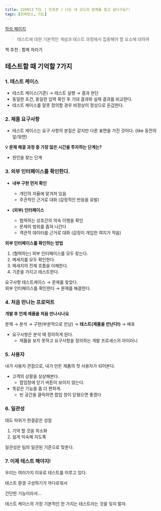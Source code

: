 ```yaml
---
title: 220913 TIL | 인프콘 / 나도 내 코드의 문제를 찾고 싶다구요?!
tags: [컨퍼런스, TIL]
---
```

[학습 페이지](https://www.inflearn.com/course/infcon2022/unit/126527)

> 테스트에 대한 기본적인 개념과 테스트 과정에서 집중해야 할 요소에 대하여

책 추천 : 함께 자라기

## 테스트할 때 기억할 7가지

### 1. 테스트 케이스

- 테스트 케이스(기준) → 테스트 실행 → 결과 판단
- 동일한 조건, 동일한 입력 확인 후 기대 결과와 실제 결과를 비교한다.
- 테스트 케이스를 잘못 정의할 경우 비정상이 정상으로 둔갑한다.

### 2. 제품 요구사항

- 테스트 케이스는 요구 사항의 본질은 같지만 다른 표면을 가진 것이다. (like 동전의 앞/뒷면)

**💡 문제 해결 과정 중 가장 많은 시간을 투자하는 단계는?**

- 원인을 찾는 단계

### 3. 외부 인터페이스를 확인한다.

- **내부 구현 먼저 확인**

  - 개인의 자율에 맡겨져 있음
  - 주관적인 근거로 대화 (감정적인 반응을 유발)

- **(외부) 인터페이스**
  - 협력하는 상호간의 약속 이행을 확인
  - 문제의 범위를 좁혀 나간다
  - 객관적 데이터를 근거로 대화 (감정이 개입한 여지가 적음)

**외부 인터페이스를 확인하는 방법**

1. (협력하는) 외부 인터페이스를 모두 찾는다.
2. 메세지를 모두 확인한다.
3. 메세지의 전체 흐름을 이해한다.
4. 기준을 가지고 테스트한다.

요구사항 테스트케이스 → 문제를 찾았다.  
외부 인터페이스를 확인한다 → 문제를 해결한다.

### 4. 처음 만나는 프로덕트

**개발 후 언제 제품을 처음 만나시나요**

문제 → 분석 → 구현(부분적으로 만남) → **테스트(제품을 만난다!)** → 배포

- 요구사항은 분석 때 정의하게 된다.
  - 제품을 보지 못하고 요구사항을 정의하는 개발 프로세스의 아이러니

### 5. 사용자

내가 사용자 관점으로, 내가 만든 제품의 첫 사용자가 되어본다.

- 고객의 상황을 상상해본다.
  - 팝업창에 닫기 버튼이 보이지 않는다.
- 똑같은 기능을 좀 더 편하게.
  - 빈 공간을 클릭하면 팝업 창이 닫혔으면 좋겠다

### 6. 일관성

태도 따위가 한결같은 성질

1. 기억 할 것을 최소화
2. 쉽게 익숙해 지도록

일관성은 팀의 일관된 기준으로 맞춘다.

### 7. 이제 테스트 해야지!

우리는 여러가지 이유로 테스트를 미루고 있다.

테스트 환경 구성하기가 까다로워서

간단한 기능이라서…

테스트 케이스의 가장 기본적인 한 가지는 테스트라는 것을 잊지 말자.